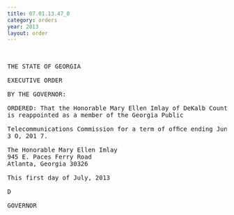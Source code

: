 ```yaml
---
title: 07.01.13.47_0
category: orders
year: 2013
layout: order
---
```


<pre> 

THE STATE OF GEORGIA

EXECUTIVE ORDER

BY THE GOVERNOR:

ORDERED: That the Honorable Mary Ellen Imlay of DeKalb County, Georgia,
is reappointed as a member of the Georgia Public

Telecommunications Commission for a term of ofﬁce ending June
3 O, 201 7.

The Honorable Mary Ellen Imlay
945 E. Paces Ferry Road
Atlanta, Georgia 30326

This first day of July, 2013

D

GOVERNOR

</pre>
